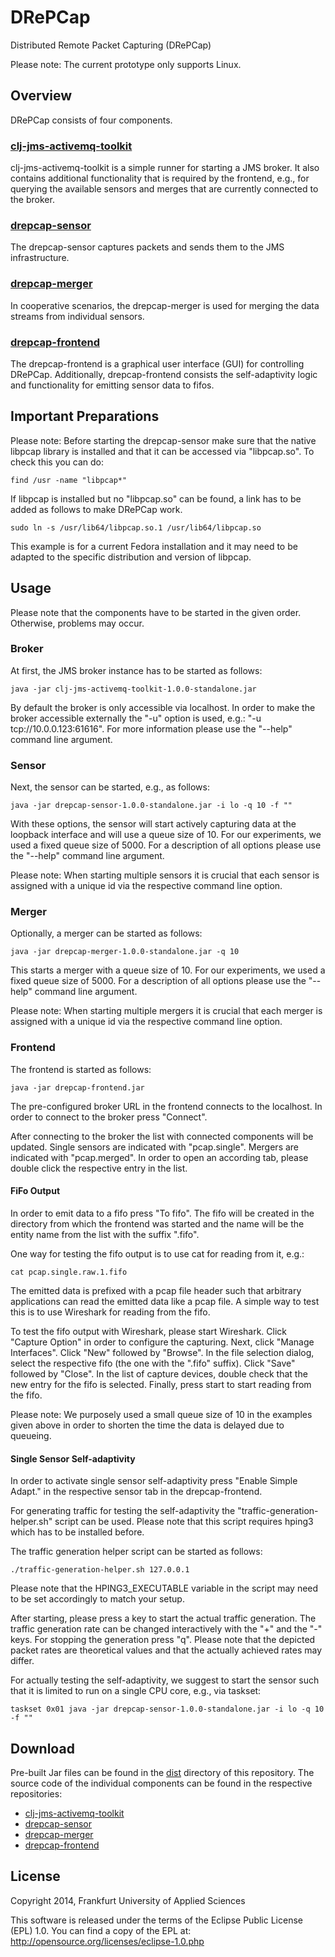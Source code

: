 # DRePCap
Distributed Remote Packet Capturing (DRePCap)

Please note: The current prototype only supports Linux.

## Overview
DRePCap consists of four components.

### [clj-jms-activemq-toolkit](https://github.com/fg-netzwerksicherheit/clj-jms-activemq-toolkit)
clj-jms-activemq-toolkit is a simple runner for starting a JMS broker.
It also contains additional functionality that is required by the frontend, e.g.,
for querying the available sensors and merges that are currently connected to the broker.

### [drepcap-sensor](https://github.com/fg-netzwerksicherheit/drepcap-sensor)
The drepcap-sensor captures packets and sends them to the JMS infrastructure.

### [drepcap-merger](https://github.com/fg-netzwerksicherheit/drepcap-merger)
In cooperative scenarios, the drepcap-merger is used for merging the data streams from individual sensors.

### [drepcap-frontend](https://github.com/fg-netzwerksicherheit/drepcap-frontend)
The drepcap-frontend is a graphical user interface (GUI) for controlling DRePCap.
Additionally, drepcap-frontend consists the self-adaptivity logic and functionality for emitting sensor data to fifos.

## Important Preparations
Please note: Before starting the drepcap-sensor make sure that the native libpcap library is installed and that it can be accessed via "libpcap.so".
To check this you can do:

    find /usr -name "libpcap*"

If libpcap is installed but no "libpcap.so" can be found, a link has to be added as follows to make DRePCap work.

    sudo ln -s /usr/lib64/libpcap.so.1 /usr/lib64/libpcap.so

This example is for a current Fedora installation and it may need to be adapted to the specific distribution and version of libpcap.

## Usage
Please note that the components have to be started in the given order.
Otherwise, problems may occur.

### Broker
At first, the JMS broker instance has to be started as follows:

    java -jar clj-jms-activemq-toolkit-1.0.0-standalone.jar

By default the broker is only accessible via localhost.
In order to make the broker accessible externally the "-u" option is used, e.g.: "-u tcp://10.0.0.123:61616".
For more information please use the "--help" command line argument.

### Sensor
Next, the sensor can be started, e.g., as follows:

    java -jar drepcap-sensor-1.0.0-standalone.jar -i lo -q 10 -f ""

With these options, the sensor will start actively capturing data at the loopback interface and will use a queue size of 10.
For our experiments, we used a fixed queue size of 5000.
For a description of all options please use the "--help" command line argument.

Please note: When starting multiple sensors it is crucial that each sensor is assigned with a unique id via the respective command line option.

### Merger
Optionally, a merger can be started as follows:

    java -jar drepcap-merger-1.0.0-standalone.jar -q 10

This starts a merger with a queue size of 10.
For our experiments, we used a fixed queue size of 5000.
For a description of all options please use the "--help" command line argument.

Please note: When starting multiple mergers it is crucial that each merger is assigned with a unique id via the respective command line option.

### Frontend
The frontend is started as follows:

    java -jar drepcap-frontend.jar

The pre-configured broker URL in the frontend connects to the localhost.
In order to connect to the broker press "Connect".

After connecting to the broker the list with connected components will be updated.
Single sensors are indicated with "pcap.single".
Mergers are indicated with "pcap.merged".
In order to open an according tab, please double click the respective entry in the list.

#### FiFo Output
In order to emit data to a fifo press "To fifo".
The fifo will be created in the directory from which the frontend was started and the name will be the entity name from the list with the suffix ".fifo".

One way for testing the fifo output is to use cat for reading from it, e.g.:

    cat pcap.single.raw.1.fifo

The emitted data is prefixed with a pcap file header such that arbitrary applications can read the emitted data like a pcap file.
A simple way to test this is to use Wireshark for reading from the fifo.

To test the fifo output with Wireshark, please start Wireshark.
Click "Capture Option" in order to configure the capturing.
Next, click "Manage Interfaces".
Click "New" followed by "Browse".
In the file selection dialog, select the respective fifo (the one with the ".fifo" suffix).
Click "Save" followed by "Close".
In the list of capture devices, double check that the new entry for the fifo is selected.
Finally, press start to start reading from the fifo.

Please note: We purposely used a small queue size of 10 in the examples given above in order to shorten the time the data is delayed due to queueing.

#### Single Sensor Self-adaptivity
In order to activate single sensor self-adaptivity press "Enable Simple Adapt." in the respective sensor tab in the drepcap-frontend.

For generating traffic for testing the self-adaptivity the "traffic-generation-helper.sh" script can be used.
Please note that this script requires hping3 which has to be installed before.

The traffic generation helper script can be started as follows:

    ./traffic-generation-helper.sh 127.0.0.1

Please note that the HPING3_EXECUTABLE variable in the script may need to be set accordingly to match your setup.

After starting, please press a key to start the actual traffic generation.
The traffic generation rate can be changed interactively with the "+" and the "-" keys.
For stopping the generation press "q".
Please note that the depicted packet rates are theoretical values and that the actually achieved rates may differ.

For actually testing the self-adaptivity, we suggest to start the sensor such that it is limited to run on a single CPU core, e.g., via taskset:

    taskset 0x01 java -jar drepcap-sensor-1.0.0-standalone.jar -i lo -q 10 -f ""

## Download
Pre-built Jar files can be found in the [dist](https://github.com/fg-netzwerksicherheit/drepcap/tree/master/dist) directory of this repository.
The source code of the individual components can be found in the respective repositories:

- [clj-jms-activemq-toolkit](https://github.com/fg-netzwerksicherheit/clj-jms-activemq-toolkit)
- [drepcap-sensor](https://github.com/fg-netzwerksicherheit/drepcap-sensor)
- [drepcap-merger](https://github.com/fg-netzwerksicherheit/drepcap-merger)
- [drepcap-frontend](https://github.com/fg-netzwerksicherheit/drepcap-frontend)

## License
Copyright 2014, Frankfurt University of Applied Sciences

This software is released under the terms of the Eclipse Public License 
(EPL) 1.0. You can find a copy of the EPL at: 
http://opensource.org/licenses/eclipse-1.0.php

